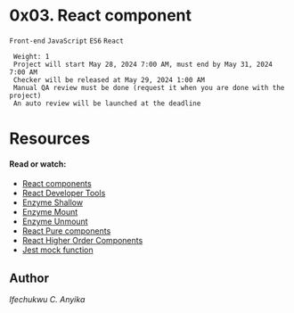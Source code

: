 # 0x03. React component
 `Front-end` `JavaScript` `ES6` `React`
```
 Weight: 1
 Project will start May 28, 2024 7:00 AM, must end by May 31, 2024 7:00 AM
 Checker will be released at May 29, 2024 1:00 AM
 Manual QA review must be done (request it when you are done with the project)
 An auto review will be launched at the deadline
```

# Resources
#### Read or watch:

* [React components]()
* [React Developer Tools]()
* [Enzyme Shallow]()
* [Enzyme Mount]()
* [Enzyme Unmount]()
* [React Pure components]()
* [React Higher Order Components]()
* [Jest mock function]()

## Author
_Ifechukwu C. Anyika_
